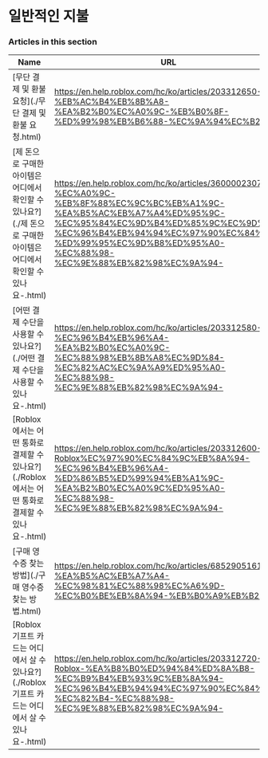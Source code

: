 # 일반적인 지불  
### Articles in this section
Name|URL
-|-
[무단 결제 및 환불 요청](./무단 결제 및 환불 요청.html) |https://en.help.roblox.com/hc/ko/articles/203312650-%EB%AC%B4%EB%8B%A8-%EA%B2%B0%EC%A0%9C-%EB%B0%8F-%ED%99%98%EB%B6%88-%EC%9A%94%EC%B2%AD
[제 돈으로 구매한 아이템은 어디에서 확인할 수 있나요?](./제 돈으로 구매한 아이템은 어디에서 확인할 수 있나요-.html) |https://en.help.roblox.com/hc/ko/articles/360000230723-%EC%A0%9C-%EB%8F%88%EC%9C%BC%EB%A1%9C-%EA%B5%AC%EB%A7%A4%ED%95%9C-%EC%95%84%EC%9D%B4%ED%85%9C%EC%9D%80-%EC%96%B4%EB%94%94%EC%97%90%EC%84%9C-%ED%99%95%EC%9D%B8%ED%95%A0-%EC%88%98-%EC%9E%88%EB%82%98%EC%9A%94-
[어떤 결제 수단을 사용할 수 있나요?](./어떤 결제 수단을 사용할 수 있나요-.html) |https://en.help.roblox.com/hc/ko/articles/203312580-%EC%96%B4%EB%96%A4-%EA%B2%B0%EC%A0%9C-%EC%88%98%EB%8B%A8%EC%9D%84-%EC%82%AC%EC%9A%A9%ED%95%A0-%EC%88%98-%EC%9E%88%EB%82%98%EC%9A%94-
[Roblox에서는 어떤 통화로 결제할 수 있나요?](./Roblox에서는 어떤 통화로 결제할 수 있나요-.html) |https://en.help.roblox.com/hc/ko/articles/203312600-Roblox%EC%97%90%EC%84%9C%EB%8A%94-%EC%96%B4%EB%96%A4-%ED%86%B5%ED%99%94%EB%A1%9C-%EA%B2%B0%EC%A0%9C%ED%95%A0-%EC%88%98-%EC%9E%88%EB%82%98%EC%9A%94-
[구매 영수증 찾는 방법](./구매 영수증 찾는 방법.html) |https://en.help.roblox.com/hc/ko/articles/6852905161876-%EA%B5%AC%EB%A7%A4-%EC%98%81%EC%88%98%EC%A6%9D-%EC%B0%BE%EB%8A%94-%EB%B0%A9%EB%B2%95
[Roblox 기프트 카드는 어디에서 살 수 있나요?](./Roblox 기프트 카드는 어디에서 살 수 있나요-.html) |https://en.help.roblox.com/hc/ko/articles/203312720-Roblox-%EA%B8%B0%ED%94%84%ED%8A%B8-%EC%B9%B4%EB%93%9C%EB%8A%94-%EC%96%B4%EB%94%94%EC%97%90%EC%84%9C-%EC%82%B4-%EC%88%98-%EC%9E%88%EB%82%98%EC%9A%94-